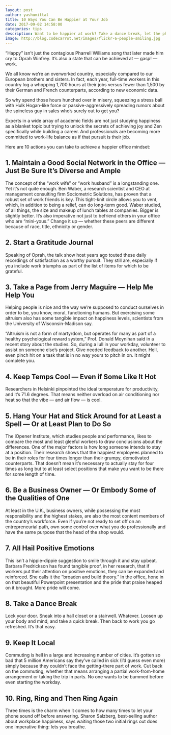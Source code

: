 ```yaml
---
layout: post
author: yashumittal
title: 10 Ways You Can Be Happier at Your Job
date: 2017-09-02 14:58:00
categories: tips
description: Want to be happier at work? Take a dance break, let the phone ring and -- oh -- listen to Oprah's advice.
image: http://blog.codecarrot.net/images/flickr-6-people-smiling.jpg
---
```


“Happy” isn’t just the contagious Pharrell Williams song that later made him cry to Oprah Winfrey. It’s also a state that can be achieved at — gasp! — work.

We all know we’re an overworked country, especially compared to our European brothers and sisters. In fact, each year, full-time workers in this country log a whopping 1,700 hours at their jobs versus fewer than 1,500 by their German and French counterparts, according to new economic data.

So why spend those hours hunched over in misery, squeezing a stress ball with Hulk Hogan-like force or passive-aggressively spreading rumors about the spineless guy in sales who’s surely out to get you?

Experts in a wide array of academic fields are not just studying happiness as a blanket topic but trying to unlock the secrets of achieving joy and Zen specifically while building a career. And professionals are becoming more committed to work-life balance as if that pursuit is their job.

Here are 10 actions you can take to achieve a happier office mindset:

## 1. Maintain a Good Social Network in the Office — Just Be Sure It’s Diverse and Ample

The concept of the “work wife” or “work husband” is a longstanding one. Yet it’s not quite enough. Ben Waber, a research scientist and CEO at management consulting firm Sociometric Solutions, has proven that a robust set of work friends is key. This tight-knit circle allows you to vent, which, in addition to being a relief, can do long-term good. Waber studied, of all things, the size and makeup of lunch tables at companies. Bigger is slightly better. It’s also imperative not just to befriend others in your office who are “mini-yous.” Change it up — whether these peers are different because of race, title, ethnicity or gender.

## 2. Start a Gratitude Journal

Speaking of Oprah, the talk show host years ago touted these daily recordings of satisfaction as a worthy pursuit. They still are, especially if you include work triumphs as part of the list of items for which to be grateful.

## 3. Take a Page from Jerry Maguire — Help Me Help You

Helping people is nice and the way we’re supposed to conduct ourselves in order to be, you know, moral, functioning humans. But exercising some altruism also has some tangible impact on happiness levels, scientists from the University of Wisconsin-Madison say.

“Altruism is not a form of martyrdom, but operates for many as part of a healthy psychological reward system,” Prof. Donald Moynihan said in a recent story about the studies. So, during a lull in your workday, volunteer to assist on someone else’s project. Give needed feedback to another. Hell, even pinch hit on a task that is in no way yours to pitch in on. It might complete you.

## 4. Keep Temps Cool — Even if Some Like It Hot

Researchers in Helsinki pinpointed the ideal temperature for productivity, and it’s 71.6 degrees. That means neither overload on air conditioning nor heat so that the vibe — and air flow — is cool.

## 5. Hang Your Hat and Stick Around for at Least a Spell — Or at Least Plan to Do So

The iOpener Institute, which studies people and performance, likes to compare the most and least gleeful workers to draw conclusions about the differences. One of the major factors is how long someone intends to stay at a position. Their research shows that the happiest employees planned to be in their roles for four times longer than their grumpy, demotivated counterparts. That doesn’t mean it’s necessary to actually stay for four times as long but to at least select positions that make you want to be there for some length of time.

## 6. Be a Business Owner — Or Embody Some of the Qualities of One

At least in the U.K., business owners, while possessing the most responsibility and the highest stakes, are also the most content members of the country’s workforce. Even if you’re not ready to set off on an entrepreneurial path, own some control over what you do professionally and have the same purpose that the head of the shop would.

## 7. All Hail Positive Emotions

This isn’t a hippie-dippie suggestion to smile through it and stay upbeat. Barbara Fredrickson has found tangible proof, in her research, that if workers put their attention on positive emotions, they can be expanded and reinforced. She calls it the “broaden and build theory.” In the office, hone in on that beautiful Powerpoint presentation and the pride that praise heaped on it brought. More pride will come.

## 8. Take a Dance Break

Lock your door. Sneak into a hall closet or a stairwell. Whatever. Loosen up your body and mind, and take a quick break. Then back to work you go refreshed. It’s that easy.

## 9. Keep It Local

Commuting is hell in a large and increasing number of cities. It’s gotten so bad that 5 million Americans say they’ve called in sick (I’d guess even more) simply because they couldn’t face the getting-there part of work. Cut back on the commuting, whether that means arranging a partial work-from-home arrangement or taking the trip in parts. No one wants to be bummed before even starting the workday.

## 10. Ring, Ring and Then Ring Again

Three times is the charm when it comes to how many times to let your phone sound off before answering. Sharon Salzberg, best-selling author about workplace happiness, says waiting those two initial rings out does one imperative thing: lets you breathe.

